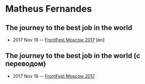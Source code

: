 # Matheus Fernandes

## The journey to the best job in the world
- 2017 Nov 18 -- [FrontFest Moscow 2017](https://www.youtube.com/watch?v=e-dl8RpzTbg) [en]   
## The journey to the best job in the world (с переводом)
- 2017 Nov 18 -- [FrontFest Moscow 2017](https://youtu.be/6KUpgZ4FJ24)    
